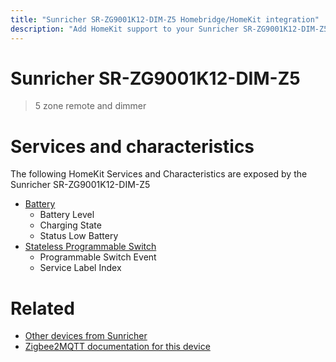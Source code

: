 ```yaml
---
title: "Sunricher SR-ZG9001K12-DIM-Z5 Homebridge/HomeKit integration"
description: "Add HomeKit support to your Sunricher SR-ZG9001K12-DIM-Z5, using Homebridge, Zigbee2MQTT and homebridge-z2m."
---
```

<!---
This file has been GENERATED using src/docgen/docgen.ts
DO NOT EDIT THIS FILE MANUALLY!
-->
# Sunricher SR-ZG9001K12-DIM-Z5
> 5 zone remote and dimmer


# Services and characteristics
The following HomeKit Services and Characteristics are exposed by
the Sunricher SR-ZG9001K12-DIM-Z5

* [Battery](../../battery.md)
  * Battery Level
  * Charging State
  * Status Low Battery
* [Stateless Programmable Switch](../../action.md)
  * Programmable Switch Event
  * Service Label Index


# Related
* [Other devices from Sunricher](../index.md#sunricher)
* [Zigbee2MQTT documentation for this device](https://www.zigbee2mqtt.io/devices/SR-ZG9001K12-DIM-Z5.html)